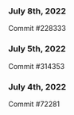 ### July 8th, 2022

Commit #228333

### July 5th, 2022

Commit #314353


### July 4th, 2022

Commit #72281
